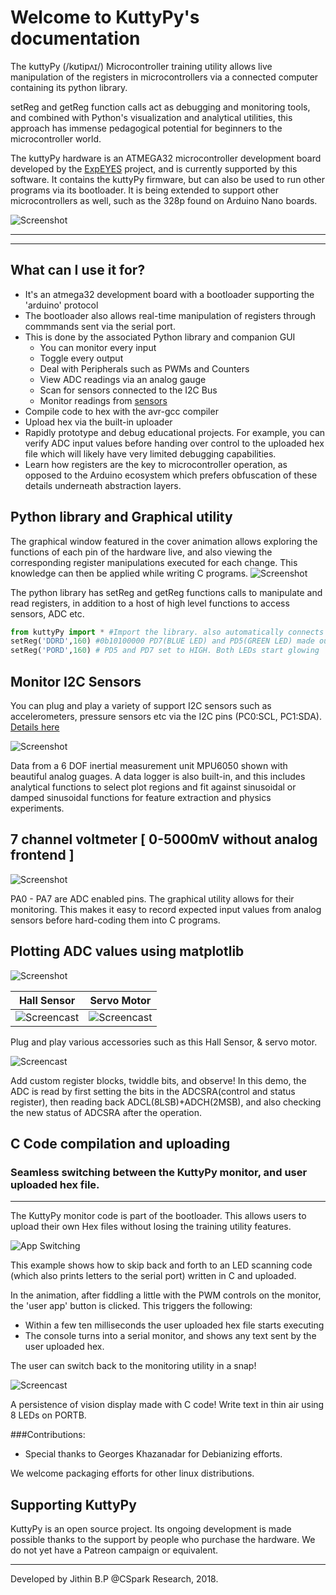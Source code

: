 # Welcome to KuttyPy's documentation

The kuttyPy (/kʊtipʌɪ/) Microcontroller training utility allows live manipulation of the registers in microcontrollers via a connected computer containing its python library.

setReg and getReg function calls act as debugging and monitoring tools, and combined with Python's visualization 
and analytical utilities, this approach has immense pedagogical potential for beginners to the microcontroller world. 

The kuttyPy hardware is an ATMEGA32 microcontroller development board developed by the [ExpEYES](http://expeyes.in) project, and is currently supported by this software. It contains the kuttyPy firmware, but can also be used to run other programs via its bootloader.
It is being extended to support other microcontrollers as well, such as the 328p found on Arduino Nano boards.

![Screenshot](images/main.gif?raw=true "Recording of the User Interface")

---



---
## What can I use it for?

+ It's an atmega32 development board with a bootloader supporting the 'arduino' protocol
+ The bootloader also allows real-time manipulation of registers through commmands sent via the serial port.
+ This is done by the associated Python library and companion GUI
    + You can monitor every input
    + Toggle every output
    + Deal with Peripherals such as PWMs and Counters
    + View ADC readings via an analog gauge
    + Scan for sensors connected to the I2C Bus
    + Monitor readings from [sensors](sensors)
+ Compile code to hex with the avr-gcc compiler
+ Upload hex via the built-in uploader
+ Rapidly prototype and debug educational projects. For example, you can verify ADC input values before handing over control to the uploaded hex file which will likely have very limited debugging capabilities.
+ Learn how registers are the key to microcontroller operation, as opposed to the Arduino ecosystem which prefers obfuscation of these details underneath abstraction layers.

## Python library and Graphical utility

The graphical window featured in the cover animation allows exploring the functions of each pin of the hardware live, and also
viewing the corresponding register manipulations executed for each change. This knowledge can then be applied while writing C programs.
![Screenshot](images/blink.gif?raw=true "Write Python code to blink all of PORT D")

The python library has setReg and getReg functions calls to manipulate and read registers, in addition to a host of high level functions
to access sensors, ADC etc.
```python
from kuttyPy import * #Import the library. also automatically connects to any available kuttypy hardware.
setReg('DDRD',160) #0b10100000 PD7(BLUE LED) and PD5(GREEN LED) made output type
setReg('PORD',160) # PD5 and PD7 set to HIGH. Both LEDs start glowing
```

## Monitor I2C Sensors

You can plug and play a variety of support I2C sensors such as accelerometers, pressure sensors etc via the I2C pins (PC0:SCL, PC1:SDA).
[Details here](sensors)

![Screenshot](images/mpu6050.gif?raw=true "6 DOF inertial measurement unit MPU6050")

Data from a 6 DOF inertial measurement unit MPU6050 shown with beautiful analog guages. A data logger is also built-in, and
this includes analytical functions to select plot regions and fit against sinusoidal or damped sinusoidal functions for 
feature extraction and physics experiments.

## 7 channel voltmeter [ 0-5000mV without analog frontend ]
![Screenshot](images/voltmeter.gif?raw=true "Voltmeter")

PA0 - PA7 are ADC enabled pins. The graphical utility allows for their monitoring. This makes it easy to record expected input
values from analog sensors before hard-coding them into C programs.

## Plotting ADC values using matplotlib
![Screenshot](images/code.gif?raw=true "Recording of the ADC logging example")


Hall Sensor|Servo Motor
---|---
![Screencast](images/hall_sensor.webp?raw=true "Hall sensor!") | ![Screencast](/images/servo_motor.webp?raw=true "Hall sensor!")

Plug and play various accessories such as this Hall Sensor, & servo motor.

![Screencast](images/custom_registers.gif?raw=true "Add Register widgets, twiddle bits, and see what happens!")

Add custom register blocks, twiddle bits, and observe!
In this demo, the ADC is read by first setting the bits in the ADCSRA(control and status register), then reading back ADCL(8LSB)+ADCH(2MSB), and also checking the new status of ADCSRA after the operation.

## C Code compilation and uploading

### Seamless switching between the KuttyPy monitor, and user uploaded hex file.
---
The KuttyPy monitor code is part of the bootloader. This allows users to upload their own Hex files without losing the training utility features.

![App Switching](images/switch.gif?raw=true "App Switching")

This example shows how to skip back and forth to an LED scanning code (which also prints letters to the serial port) written in C and uploaded.

In the animation, after fiddling a little with the PWM controls on the monitor, the 'user app' button is clicked. This triggers the following:
+ Within a few ten milliseconds the user uploaded hex file starts executing
+ The console turns into a serial monitor, and shows any text sent by the user uploaded hex.

The user can switch back to the monitoring utility in a snap!

![Screencast](images/pov_display.webp?raw=true "POV display!")

A persistence of vision display made with C code! Write text in thin air using 8 LEDs on PORTB.


###Contributions:
+ Special thanks to Georges Khazanadar for Debianizing efforts.

We welcome packaging efforts for other linux distributions.

## Supporting KuttyPy

KuttyPy is an open source project. Its ongoing development is made possible thanks to the support by 
people who purchase the hardware. We do not yet have a Patreon campaign or equivalent.

---
Developed by Jithin B.P @CSpark Research, 2018. 
